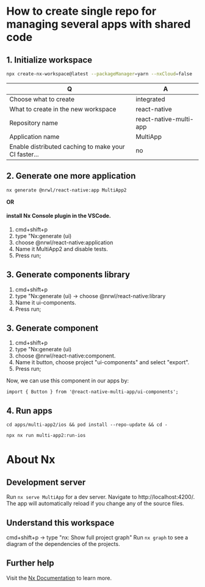 # How to create single repo for managing several apps with shared code

## 1. Initialize workspace

```bash
npx create-nx-workspace@latest --packageManager=yarn --nxCloud=false
```

| Q                                                    | A                      |
| ---------------------------------------------------- | ---------------------- |
| Choose what to create                                | integrated             |
| What to create in the new workspace                  | react-native           |
| Repository name                                      | react-native-multi-app |
| Application name                                     | MultiApp               |
| Enable distributed caching to make your CI faster... | no                     |

## 2. Generate one more application

```bash
nx generate @nrwl/react-native:app MultiApp2
```

**OR**

#### install Nx Console plugin in the VSCode.

1. cmd+shift+p
1. type "Nx:generate (ui)
1. choose @nrwl/react-native:application
1. Name it MultiApp2 and disable tests.
1. Press run;

## 3. Generate components library

1. cmd+shift+p
1. type "Nx:generate (ui) -> choose @nrwl/react-native:library
1. Name it ui-components.
1. Press run;

## 3. Generate component

1. cmd+shift+p
1. type "Nx:generate (ui)
1. choose @nrwl/react-native:component.
1. Name it button, choose project "ui-components" and select "export".
1. Press run;

Now, we can use this component in our apps by:

`import { Button } from '@react-native-multi-app/ui-components';`

## 4. Run apps
```
cd apps/multi-app2/ios && pod install --repo-update && cd -
```
```
npx nx run multi-app2:run-ios
```

# About Nx

## Development server

Run `nx serve MultiApp` for a dev server. Navigate to http://localhost:4200/. The app will automatically reload if you change any of the source files.

## Understand this workspace

cmd+shift+p -> type "nx: Show full project graph"
Run `nx graph` to see a diagram of the dependencies of the projects.

## Further help

Visit the [Nx Documentation](https://nx.dev) to learn more.
